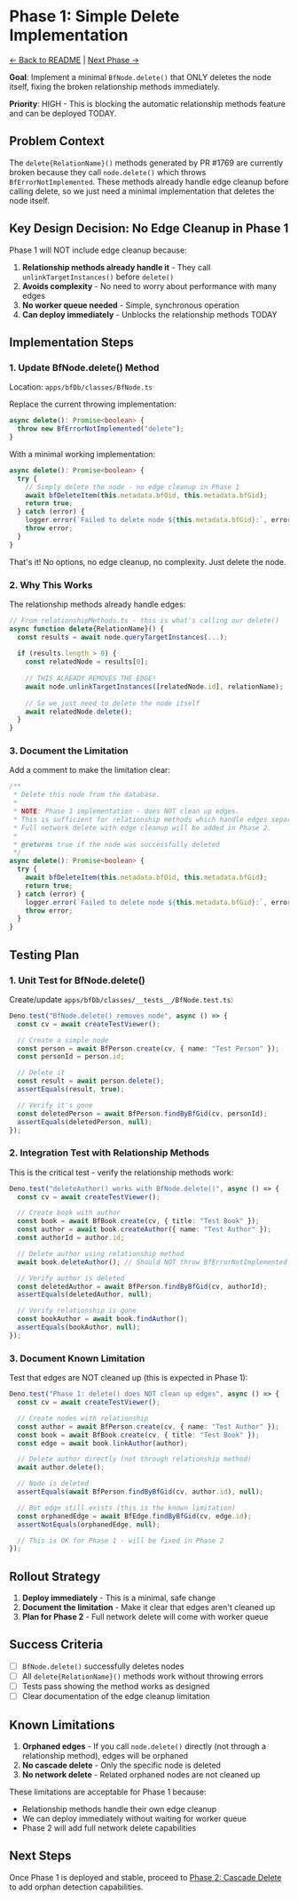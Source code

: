 # Phase 1: Simple Delete Implementation

[← Back to README](./README.md) | [Next Phase →](./phase-2-cascade-delete.md)

**Goal**: Implement a minimal `BfNode.delete()` that ONLY deletes the node
itself, fixing the broken relationship methods immediately.

**Priority**: HIGH - This is blocking the automatic relationship methods feature
and can be deployed TODAY.

## Problem Context

The `delete{RelationName}()` methods generated by PR #1769 are currently broken
because they call `node.delete()` which throws `BfErrorNotImplemented`. These
methods already handle edge cleanup before calling delete, so we just need a
minimal implementation that deletes the node itself.

## Key Design Decision: No Edge Cleanup in Phase 1

Phase 1 will NOT include edge cleanup because:

1. **Relationship methods already handle it** - They call
   `unlinkTargetInstances()` before `delete()`
2. **Avoids complexity** - No need to worry about performance with many edges
3. **No worker queue needed** - Simple, synchronous operation
4. **Can deploy immediately** - Unblocks the relationship methods TODAY

## Implementation Steps

### 1. Update BfNode.delete() Method

Location: `apps/bfDb/classes/BfNode.ts`

Replace the current throwing implementation:

```typescript
async delete(): Promise<boolean> {
  throw new BfErrorNotImplemented("delete");
}
```

With a minimal working implementation:

```typescript
async delete(): Promise<boolean> {
  try {
    // Simply delete the node - no edge cleanup in Phase 1
    await bfDeleteItem(this.metadata.bfOid, this.metadata.bfGid);
    return true;
  } catch (error) {
    logger.error(`Failed to delete node ${this.metadata.bfGid}:`, error);
    throw error;
  }
}
```

That's it! No options, no edge cleanup, no complexity. Just delete the node.

### 2. Why This Works

The relationship methods already handle edges:

```typescript
// From relationshipMethods.ts - this is what's calling our delete()
async function delete{RelationName}() {
  const results = await node.queryTargetInstances(...);
  
  if (results.length > 0) {
    const relatedNode = results[0];
    
    // THIS ALREADY REMOVES THE EDGE!
    await node.unlinkTargetInstances([relatedNode.id], relationName);
    
    // So we just need to delete the node itself
    await relatedNode.delete();
  }
}
```

### 3. Document the Limitation

Add a comment to make the limitation clear:

```typescript
/**
 * Delete this node from the database.
 * 
 * NOTE: Phase 1 implementation - does NOT clean up edges.
 * This is sufficient for relationship methods which handle edges separately.
 * Full network delete with edge cleanup will be added in Phase 2.
 * 
 * @returns true if the node was successfully deleted
 */
async delete(): Promise<boolean> {
  try {
    await bfDeleteItem(this.metadata.bfOid, this.metadata.bfGid);
    return true;
  } catch (error) {
    logger.error(`Failed to delete node ${this.metadata.bfGid}:`, error);
    throw error;
  }
}
```

## Testing Plan

### 1. Unit Test for BfNode.delete()

Create/update `apps/bfDb/classes/__tests__/BfNode.test.ts`:

```typescript
Deno.test("BfNode.delete() removes node", async () => {
  const cv = await createTestViewer();

  // Create a simple node
  const person = await BfPerson.create(cv, { name: "Test Person" });
  const personId = person.id;

  // Delete it
  const result = await person.delete();
  assertEquals(result, true);

  // Verify it's gone
  const deletedPerson = await BfPerson.findByBfGid(cv, personId);
  assertEquals(deletedPerson, null);
});
```

### 2. Integration Test with Relationship Methods

This is the critical test - verify the relationship methods work:

```typescript
Deno.test("deleteAuthor() works with BfNode.delete()", async () => {
  const cv = await createTestViewer();

  // Create book with author
  const book = await BfBook.create(cv, { title: "Test Book" });
  const author = await book.createAuthor({ name: "Test Author" });
  const authorId = author.id;

  // Delete author using relationship method
  await book.deleteAuthor(); // Should NOT throw BfErrorNotImplemented

  // Verify author is deleted
  const deletedAuthor = await BfPerson.findByBfGid(cv, authorId);
  assertEquals(deletedAuthor, null);

  // Verify relationship is gone
  const bookAuthor = await book.findAuthor();
  assertEquals(bookAuthor, null);
});
```

### 3. Document Known Limitation

Test that edges are NOT cleaned up (this is expected in Phase 1):

```typescript
Deno.test("Phase 1: delete() does NOT clean up edges", async () => {
  const cv = await createTestViewer();

  // Create nodes with relationship
  const author = await BfPerson.create(cv, { name: "Test Author" });
  const book = await BfBook.create(cv, { title: "Test Book" });
  const edge = await book.linkAuthor(author);

  // Delete author directly (not through relationship method)
  await author.delete();

  // Node is deleted
  assertEquals(await BfPerson.findByBfGid(cv, author.id), null);

  // But edge still exists (this is the known limitation)
  const orphanedEdge = await BfEdge.findByBfGid(cv, edge.id);
  assertNotEquals(orphanedEdge, null);

  // This is OK for Phase 1 - will be fixed in Phase 2
});
```

## Rollout Strategy

1. **Deploy immediately** - This is a minimal, safe change
2. **Document the limitation** - Make it clear that edges aren't cleaned up
3. **Plan for Phase 2** - Full network delete will come with worker queue

## Success Criteria

- [ ] `BfNode.delete()` successfully deletes nodes
- [ ] All `delete{RelationName}()` methods work without throwing errors
- [ ] Tests pass showing the method works as designed
- [ ] Clear documentation of the edge cleanup limitation

## Known Limitations

1. **Orphaned edges** - If you call `node.delete()` directly (not through a
   relationship method), edges will be orphaned
2. **No cascade delete** - Only the specific node is deleted
3. **No network delete** - Related orphaned nodes are not cleaned up

These limitations are acceptable for Phase 1 because:

- Relationship methods handle their own edge cleanup
- We can deploy immediately without waiting for worker queue
- Phase 2 will add full network delete capabilities

## Next Steps

Once Phase 1 is deployed and stable, proceed to
[Phase 2: Cascade Delete](./phase-2-cascade-delete.md) to add orphan detection
capabilities.
